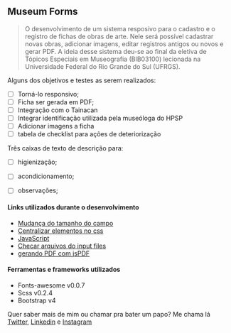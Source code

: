 <h2> Museum Forms </h2>

<blockquote> O desenvolvimento de um sistema resposivo para o cadastro e o registro de fichas de obras de arte. Nele será possível cadastrar novas obras, adicionar imagens, editar registros antigos ou novos e gerar PDF. A ideia desse sistema deu-se ao final da eletiva de Tópicos Especiais em Museografia (BIB03100) lecionada na Universidade Federal do Rio Grande do Sul (UFRGS).</blockquote>

Alguns dos objetivos e testes as serem realizados:

- [ ] Torná-lo responsivo;
- [ ] Ficha ser gerada em PDF;
- [ ] Integração com o Tainacan 
- [ ] Integrar identificação utilizada pela museóloga do HPSP
- [ ] Adicionar imagens a ficha
- [ ] tabela de checklist para ações de deteriorização

Três caixas de texto de descrição para:
- [ ] higienização;
- [ ] acondicionamento;
- [ ] observações;
    
   
 <h4> Links utilizados durante o desenvolvimento</h4>

* [Mudança do tamanho do campo](https://tutorialehtml.com/pt/html-tutorial-campos-de-texto/)
* [Centralizar elementos no css](https://pt.stackoverflow.com/questions/80375/alinhamento-de-imagem-com-css)
* [JavaScript](https://www.devmedia.com.br/alert-em-javascript/37208)
* [Checar arquivos do input files](https://pt.stackoverflow.com/questions/66733/upload-somente-de-imagens)
* [gerando PDF com jsPDF](https://pt.stackoverflow.com/questions/74266/transformar-html-em-pdf)

<h4> Ferramentas e frameworks utilizados</h4>

* Fonts-awesome v0.0.7
* Scss v0.2.4
* Bootstrap v4

Quer saber mais de mim ou chamar pra bater um papo? Me chama lá <a href="https://twitter.com/vitoriazoche">Twitter</a>, <a href="https://linkedin.com/in/VitoriaZoche">Linkedin</a> e <a href="https://instagram.com/vzoccheart">Instagram</a>